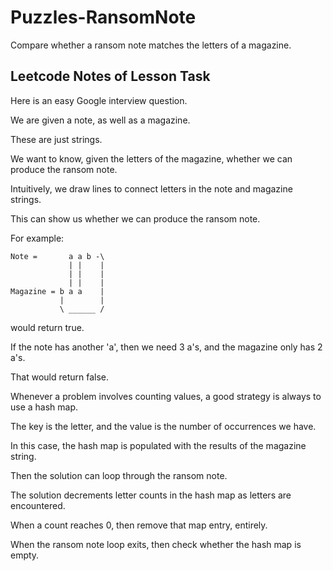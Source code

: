 # Puzzles-RansomNote

Compare whether a ransom note matches the letters of a magazine.

## Leetcode Notes of Lesson Task

Here is an easy Google interview question.

We are given a note, as well as a magazine.

These are just strings.

We want to know, given the letters of the magazine,
whether we can produce the ransom note.

Intuitively, we draw lines to connect letters in the note and magazine strings.

This can show us whether we can produce the ransom note.

For example:
```
Note =       a a b -\
             | |    |
             | |    |
             | |    |
Magazine = b a a    |
           |        |
           \ ______ /
```
would return true.

If the note has another 'a', then we need 3 a's, and the magazine only has 2 a's.

That would return false.

Whenever a problem involves counting values, a good strategy is always to use a hash map.

The key is the letter, and the value is the number of occurrences we have.

In this case, the hash map is populated with the results of the magazine string.

Then the solution can loop through the ransom note.

The solution decrements letter counts in the hash map as letters are encountered.

When a count reaches 0, then remove that map entry, entirely.

When the ransom note loop exits, then check whether the hash map is empty.
